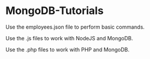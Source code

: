 # MongoDB-Tutorials

Use the employees.json file to perform basic commands.

Use the .js files to work with NodeJS and MongoDB.

Use the .php files to work with PHP and MongoDB.

